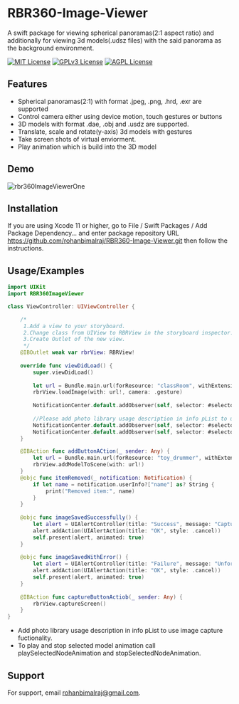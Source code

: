 # RBR360-Image-Viewer

A swift package for viewing spherical panoramas(2:1 aspect ratio) and additionally for viewing 3d models(.udsz files) with the said panorama as the background environment.



[![MIT License](https://img.shields.io/badge/License-MIT-green.svg)](https://choosealicense.com/licenses/mit/)
[![GPLv3 License](https://img.shields.io/badge/Platforms-iOS%2013%20and%20above-orange)](https://opensource.org/licenses/)
[![AGPL License](https://img.shields.io/badge/Swift%20Package%20Manager-%20Compatible-brightgreen)](http://www.gnu.org/licenses/agpl-3.0)


## Features

- Spherical panoramas(2:1) with format .jpeg, .png, .hrd, .exr are supported
- Control camera either using device motion, touch gestures or buttons
- 3D models with format .dae, .obj and .usdz are supported.
- Translate, scale and rotate(y-axis) 3d models with gestures
- Take screen shots of virtual enviorment.
- Play animation which is build into the 3D model


## Demo
![rbr360ImageViewerOne](https://github.com/rohanbimalraj/RBR360-Image-Viewer/assets/81905077/3548913c-6962-4734-9c1b-b9cff473fd04)





## Installation

If you are using Xcode 11 or higher, go to File / Swift Packages / Add Package Dependency… and enter package repository URL https://github.com/rohanbimalraj/RBR360-Image-Viewer.git then follow the instructions.

    
## Usage/Examples

```swift
import UIKit
import RBR360ImageViewer

class ViewController: UIViewController {

    /*
     1.Add a view to your storyboard.
     2.Change class from UIView to RBRView in the storyboard inspector.
     3.Create Outlet of the new view.
     */
    @IBOutlet weak var rbrView: RBRView!
    
    override func viewDidLoad() {
        super.viewDidLoad()
        
        let url = Bundle.main.url(forResource: "classRoom", withExtension: "jpeg")
        rbrView.loadImage(with: url!, camera: .gesture)
        
        NotificationCenter.default.addObserver(self, selector: #selector(itemRemoved), name: .deletedModelName, object: nil)
        
        //Please add photo library usage description in info pList to use image capture fuctionality.
        NotificationCenter.default.addObserver(self, selector: #selector(imageSavedSuccessfully), name: .imageSaveSuccess, object: nil)
        NotificationCenter.default.addObserver(self, selector: #selector(imageSavedWithError), name: .imageSaveFailure, object: nil)
    }

    @IBAction func addButtonACtion(_ sender: Any) {
        let url = Bundle.main.url(forResource: "toy_drummer", withExtension: "usdz")
        rbrView.addModelToScene(with: url!)
    }
    @objc func itemRemoved(_ notification: Notification) {
        if let name = notification.userInfo?["name"] as? String {
            print("Removed item:", name)
        }
    }
    
    @objc func imageSavedSuccessfully() {
        let alert = UIAlertController(title: "Success", message: "Captured image is saved successfully in Photos", preferredStyle: .alert)
        alert.addAction(UIAlertAction(title: "OK", style: .cancel))
        self.present(alert, animated: true)
    }
    
    @objc func imageSavedWithError() {
        let alert = UIAlertController(title: "Failure", message: "Unfortunately captured image couldn't be saved", preferredStyle: .alert)
        alert.addAction(UIAlertAction(title: "OK", style: .cancel))
        self.present(alert, animated: true)
    }
    
    @IBAction func captureButtonActiob(_ sender: Any) {
        rbrView.captureScreen()
    }
}
```
- Add photo library usage description in info pList to use image capture fuctionality.
- To play and stop selected model animation call playSelectedNodeAnimation and stopSelectedNodeAnimation.

## Support

For support, email rohanbimalraj@gmail.com.

